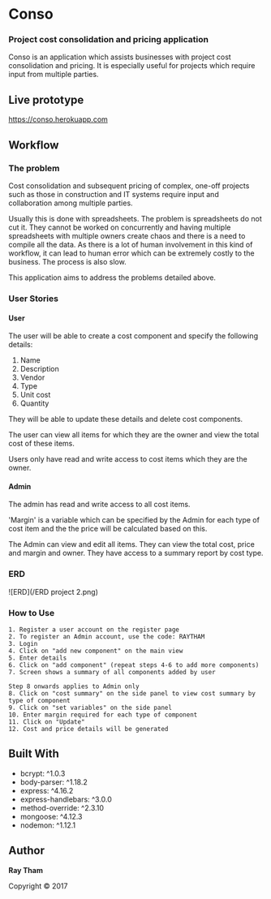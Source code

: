 # Conso
### Project cost consolidation and pricing application

Conso is an application which assists businesses with project cost consolidation and pricing. It is especially useful for projects which require input from multiple parties.

## Live prototype
https://conso.herokuapp.com

## Workflow
<!--  draw wireframes, use task tracking, ? Did you use source control, with regular commits? Include links to them here. -->

### The problem

Cost consolidation and subsequent pricing of complex, one-off projects such as those in construction and IT systems require input and collaboration among multiple parties.

Usually this is done with spreadsheets. The problem is spreadsheets do not cut it. They cannot be worked on concurrently and having multiple spreadsheets with multiple owners create chaos and there is a need to compile all the data. As there is a lot of human involvement in this kind of workflow, it can lead to human error which can be extremely costly to the business. The process is also slow.

This application aims to address the problems detailed above.

### User Stories

#### User
The user will be able to create a cost component and specify the following details:
1. Name
2. Description
3. Vendor
4. Type
5. Unit cost
6. Quantity

They will be able to update these details and delete cost components.

The user can view all items for which they are the owner and view the total cost of these items.

Users only have read and write access to cost items which they are the owner.

#### Admin
The admin has read and write access to all cost items.

'Margin' is a variable which can be specified by the Admin for each type of cost item and the the price will be calculated based on this.

The Admin can view and edit all items. They can view the total cost, price and margin and owner.
They have access to a summary report by cost type.

### ERD

![ERD](/ERD project 2.png)

### How to Use
```
1. Register a user account on the register page
2. To register an Admin account, use the code: RAYTHAM
3. Login
4. Click on "add new component" on the main view
5. Enter details
6. Click on "add component" (repeat steps 4-6 to add more components)
7. Screen shows a summary of all components added by user

Step 8 onwards applies to Admin only
8. Click on "cost summary" on the side panel to view cost summary by type of component
9. Click on "set variables" on the side panel
10. Enter margin required for each type of component
11. Click on "Update"
12. Cost and price details will be generated
```



## Built With

* bcrypt: ^1.0.3
* body-parser: ^1.18.2
* express: ^4.16.2
* express-handlebars: ^3.0.0
* method-override: ^2.3.10
* mongoose: ^4.12.3
* nodemon: ^1.12.1



## Author

**Ray Tham**

Copyright © 2017



<!-- ## Acknowledgments

* -->
